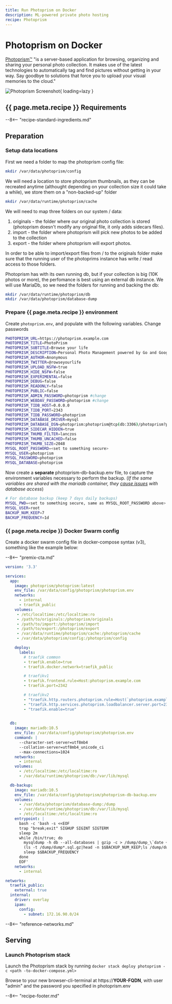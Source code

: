 ```yaml
---
title: Run Photoprism on Docker
description: ML-powered private photo hosting
recipe: Photoprism
---
```


# Photoprism on Docker

[Photoprism™](https://github.com/photoprism/photoprism) "is a server-based application for browsing, organizing and sharing your personal photo collection. It makes use of the latest technologies to automatically tag and find pictures without getting in your way. Say goodbye to solutions that force you to upload your visual memories to the cloud."

![Photoprism Screenshot](../images/photoprism.jpg){ loading=lazy }

## {{ page.meta.recipe }} Requirements

--8<-- "recipe-standard-ingredients.md"

## Preparation

### Setup data locations

First we need a folder to map the photoprism config file:

```bash
mkdir /var/data/photoprism/config
```

We will need a location to store photoprism thumbnails, as they can be recreated anytime (althought depending on your collection size it could take a while), we store them on a "non-backed-up" folder

```bash
mkdir /var/data/runtime/photoprism/cache
```

We will need to map three folders on our system / data:

1. originals - the folder where our original photo collection is stored (photoprism doesn't modify any original file, it only adds sidecars files).
2. import - the folder where photoprism will pick new photos to be added to the collection
3. export - the folder where photoprism will export photos.
  
In order to be able to import/export files from / to  the originals folder make sure that the running user of the photoprims instance has write / read access to those folders.

Photoprism has with its own running db, but if your collection is big (10K photos or more), the perfomance is best using an external db instance. We will use MariaDb, so we need the folders for running and backing the db:

```bash
mkdir /var/data/runtime/photoprism/db
mkdir /var/data/photoprism/database-dump
```

### Prepare {{ page.meta.recipe }} environment

Create ```photoprism.env```, and populate with the following variables. Change passwords

```bash
PHOTOPRISM_URL=https://photoprism.example.com
PHOTOPRISM_TITLE=PhotoPrism
PHOTOPRISM_SUBTITLE=Browse your life
PHOTOPRISM_DESCRIPTION=Personal Photo Management powered by Go and Google TensorFlow. Free and open-source.
PHOTOPRISM_AUTHOR=Anonymous
PHOTOPRISM_TWITTER=@rowseyourlife
PHOTOPRISM_UPLOAD_NSFW=true
PHOTOPRISM_HIDE_NSFW=false
PHOTOPRISM_EXPERIMENTAL=false
PHOTOPRISM_DEBUG=false
PHOTOPRISM_READONLY=false
PHOTOPRISM_PUBLIC=false
PHOTOPRISM_ADMIN_PASSWORD=photoprism #change
PHOTOPRISM_WEBDAV_PASSWORD=photoprism #change
PHOTOPRISM_TIDB_HOST=0.0.0.0
PHOTOPRISM_TIDB_PORT=2343
PHOTOPRISM_TIDB_PASSWORD=photoprism
PHOTOPRISM_DATABASE_DRIVER=mysql
PHOTOPRISM_DATABASE_DSN=photoprism:photoprism@tcp(db:3306)/photoprism?parseTime=true
PHOTOPRISM_SIDECAR_HIDDEN=true
PHOTOPRISM_THUMB_FILTER=lanczos
PHOTOPRISM_THUMB_UNCACHED=false
PHOTOPRISM_THUMB_SIZE=2048
MYSQL_ROOT_PASSWORD=<set to something secure>
MYSQL_USER=photoprism
MYSQL_PASSWORD=photoprism
MYSQL_DATABASE=photoprism
```

Now create a **separate** photoprism-db-backup.env file, to capture the environment variables necessary to perform the backup. (_If the same variables are shared with the mariadb container, they [cause issues](https://forum.funkypenguin.co.nz/t/nextcloud-funky-penguins-geek-cookbook/254/3?u=funkypenguin) with database access_)

````bash
# For database backup (keep 7 days daily backups)
MYSQL_PWD=<set to something secure, same as MYSQL_ROOT_PASSWORD above>
MYSQL_USER=root
BACKUP_NUM_KEEP=7
BACKUP_FREQUENCY=1d
````

### {{ page.meta.recipe }} Docker Swarm config

Create a docker swarm config file in docker-compose syntax (v3), something like the example below:

--8<-- "premix-cta.md"

```yaml
version: '3.3'

services:
  app:
    image: photoprism/photoprism:latest
    env_file: /var/data/config/photoprism/photoprism.env
    networks:
      - internal
      - traefik_public
    volumes:
     - /etc/localtime:/etc/localtime:ro
     - /path/to/originals:/photoprism/originals
     - /path/to/import:/photoprism/import
     - /path/to/export:/photoprism/export
     - /var/data/runtime/photoprism/cache:/photoprism/cache
     - /var/data/photoprism/config:/photoprism/config

    deploy:
      labels:
        # traefik common
        - traefik.enable=true
        - traefik.docker.network=traefik_public

        # traefikv1
        - traefik.frontend.rule=Host:photoprism.example.com
        - traefik.port=2342     

        # traefikv2
        - "traefik.http.routers.photoprism.rule=Host(`photoprism.example.com`)"
        - "traefik.http.services.photoprism.loadbalancer.server.port=2342"
        - "traefik.enable=true"

        
  db:
    image: mariadb:10.5
    env_file: /var/data/config/photoprism/photoprism.env
    command: |
      --character-set-server=utf8mb4
      --collation-server=utf8mb4_unicode_ci
      --max-connections=1024
    networks:
      - internal
    volumes:
      - /etc/localtime:/etc/localtime:ro
      - /var/data/runtime/photoprism/db:/var/lib/mysql

  db-backup:
    image: mariadb:10.5
    env_file: /var/data/config/photoprism/photoprism-db-backup.env
    volumes:
      - /var/data/photoprism/database-dump:/dump
      - /var/data/runtime/photoprism/db:/var/lib/mysql
      - /etc/localtime:/etc/localtime:ro
    entrypoint: |
      bash -c 'bash -s <<EOF
      trap "break;exit" SIGHUP SIGINT SIGTERM
      sleep 2m
      while /bin/true; do
        mysqldump -h db --all-databases | gzip -c > /dump/dump_\`date +%d-%m-%Y"_"%H_%M_%S\`.sql.gz
        (ls -t /dump/dump*.sql.gz|head -n $$BACKUP_NUM_KEEP;ls /dump/dump*.sql.gz)|sort|uniq -u|xargs rm -- {}
        sleep $$BACKUP_FREQUENCY
      done
      EOF'
    networks:
      - internal

networks:
  traefik_public:
    external: true
  internal:
    driver: overlay
    ipam:
      config:
        - subnet: 172.16.90.0/24
```

--8<-- "reference-networks.md"

## Serving

### Launch Photoprism stack

Launch the Photoprism stack by running ```docker stack deploy photoprism -c <path -to-docker-compose.yml>```

Browse to your new browser-cli-terminal at https://**YOUR-FQDN**, with user "admin" and the password you specified in photoprism.env

[^1]: Once it is running, you probably will want to launch an scan to index the originals photos. Go to *library -> index* and do a complete rescan (it will take a while, depending on your collection size)

--8<-- "recipe-footer.md"
